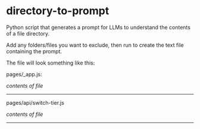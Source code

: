 # directory-to-prompt
Python script that generates a prompt for LLMs to understand the contents of a file directory.


Add any folders/files you want to exclude, then run to create the text file containing the prompt.


The file will look something like this:

pages/_app.js:

*contents of file*

--------------------------

pages/api/switch-tier.js

*contents of file*

--------------------------
